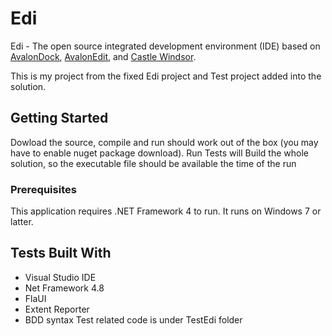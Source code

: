 # Edi

Edi - The open source integrated development environment (IDE) based on [AvalonDock](https://github.com/Dirkster99/AvalonDock), [AvalonEdit](https://github.com/icsharpcode/AvalonEdit), and [Castle Windsor](https://github.com/castleproject/Windsor).

This is my project from the fixed Edi project and Test project added into the solution.

## Getting Started

Dowload the source, compile and run should work out of the box (you may have to enable nuget package download).
Run Tests will Build the whole solution, so the executable file should be available the time of the run

### Prerequisites

This application requires .NET Framework 4 to run. It runs on Windows 7 or latter.

## Tests Built With

* Visual Studio IDE
* Net Framework 4.8
* FlaUI
* Extent Reporter
* BDD syntax
Test related code is under TestEdi folder
